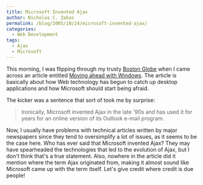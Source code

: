 ```yaml
---
title: Microsoft Invented Ajax
author: Nicholas C. Zakas
permalink: /blog/2005/10/24/microsoft-invented-ajax/
categories:
  - Web Development
tags:
  - Ajax
  - Microsoft
---
```

This morning, I was flipping through my trusty <a title="Boston Globe" rel="external" href="http://www.boston.com/globe/">Boston Globe</a> when I came across an article entitled <a title="Moving ahead without Windows" rel="external" href="http://www.boston.com/business/technology/articles/2005/10/24/moving_ahead_without_windows/">Moving ahead with Windows</a>. The article is basically about how Web technology has begun to catch up desktop applications and how Microsoft should start being afraid.

The kicker was a sentence that sort of took me by surprise:

> Ironically, Microsoft invented Ajax in the late '90s and has used it for years for an online version of its Outlook e-mail program.

Now, I usually have problems with technical articles written by major newspapers since they tend to oversimplify a lot of issues, as it seems to be the case here. Who has ever said that Microsoft invented Ajax? They may have spearheaded the technologies that led to the evolution of Ajax, but I don't think that's a true statement. Also, nowhere in the article did it mention where the term Ajax originated from, making it almost sound like Microsoft came up with the term itself. Let's give credit where credit is due people!
